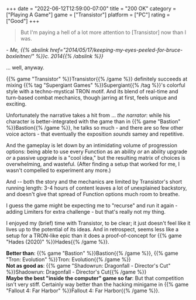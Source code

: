 +++
date = "2022-06-12T12:59:00-07:00"
title = "200 OK"
category = ["Playing A Game"]
game = ["Transistor"]
platform = ["PC"]
rating = ["Good"]
+++

> But I'm paying a hell of a lot more attention to [Transistor] now than I was.

<i>- Me, {{% abslink href="2014/05/17/keeping-my-eyes-peeled-for-bruce-boxleitner/" %}}c. 2014{{% /abslink %}}</i>

... well, anyway.

{{% game "Transistor" %}}Transistor{{% /game %}} definitely succeeds at mixing {{% tag "Supergiant Games" %}}Supergiant{{% /tag %}}'s colorful style with a techno-mystical TRON motif.  And its blend of real-time and turn-based combat mechanics, though jarring at first, feels unique and exciting.

Unfortunately the narrative takes a hit from ... <i>the narrator</i>: while his character is better-integrated with the game than in {{% game "Bastion" %}}Bastion{{% /game %}}, he talks so much - and there are so few other voice actors - that eventually the exposition <i>sounds</i> samey and repetitive.

And the gameplay is let down by an intimidating volume of progression options: being able to use every Function as an ability <i>or</i> an ability upgrade <i>or</i> a passive upgrade is a "cool idea," but the resulting matrix of choices is overwhelming, and wasteful.  (After finding a setup that worked for me, I wasn't compelled to experiment any more.)

And -- both the story and the mechanics are limited by Transistor's short running length: 3-4 hours of content leaves a lot of unexplained backstory, and doesn't give that spread of Function options much room to breathe.

I guess the game might be expecting me to "recurse" and run it again - adding Limiters for extra challenge - but that's really not my thing.

I enjoyed my (brief) time with Transistor, to be clear; it just doesn't feel like it lives up to the potential of its ideas.  And in retrospect, seems less like a setup for a TRON-like epic than it does a proof-of-concept for {{% game "Hades (2020)" %}}Hades{{% /game %}}.

<b>Better than</b>: {{% game "Bastion" %}}Bastion{{% /game %}}, {{% game "Tron: Evolution" %}}Tron: Evolution{{% /game %}}  
<b>Not as good as</b>: {{% game "Shadowrun: Dragonfall - Director's Cut" %}}Shadowrun: Dragonfall - Director's Cut{{% /game %}}  
<b>Maybe the best "inside the computer" game so far</b>: But that competition isn't very stiff.  Certainly way better than the hacking minigame in {{% game "Fallout 4: Far Harbor" %}}Fallout 4: Far Harbor{{% /game %}}.
